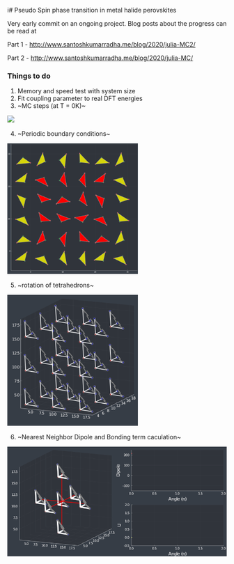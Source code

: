 i# Pseudo Spin phase transition in metal halide perovskites

Very early commit on an ongoing project.
Blog posts about the progress can be read at

Part 1 - http://www.santoshkumarradha.me/blog/2020/julia-MC2/

Part 2 - http://www.santoshkumarradha.me/blog/2020/julia-MC/



### Things to do


1. Memory and speed test with system size
2. Fit coupling parameter to real DFT energies
3. ~MC steps (at T = 0K)~

<img src='./animations/MC_3.gif' width="600">

4. ~Periodic boundary conditions~ 

<img src='./animations/peorvsk2.gif' width="300">

5. ~rotation of tetrahedrons~ 

<img src='./animations/rot_001.gif' width="300">

6. ~Nearest Neighbor Dipole and Bonding term caculation~

<img src='./animations/complete_100.gif' width="600">
